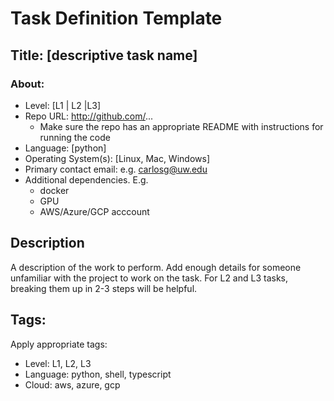 # Task Definition Template

## Title: [descriptive task name]


### About:
- Level: [L1 | L2 |L3]
- Repo URL: http://github.com/...
    - Make sure the repo has an appropriate README with instructions for running the code
- Language: [python]
- Operating System(s): [Linux, Mac, Windows]
- Primary contact email: e.g. carlosg@uw.edu
- Additional dependencies. E.g. 
    - docker
    - GPU   
    - AWS/Azure/GCP acccount

## Description

A description of the work to perform. Add enough details for someone unfamiliar with the project to work on the task. For L2 and L3 tasks, breaking them up in 2-3 steps will be helpful.

## Tags: 

Apply appropriate tags:
- Level: L1, L2, L3
- Language: python, shell, typescript
- Cloud: aws, azure, gcp
 